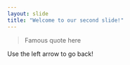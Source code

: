 ```yaml
---
layout: slide
title: "Welcome to our second slide!"
---
```

> Famous quote here

Use the left arrow to go back!
